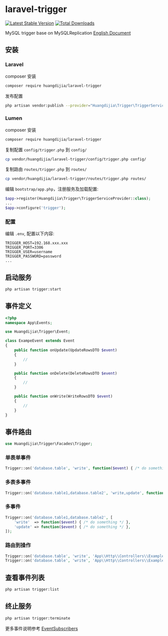# laravel-trigger

[![Latest Stable Version](https://poser.pugx.org/huangdijia/laravel-trigger/version.png)](https://packagist.org/packages/huangdijia/laravel-trigger)
[![Total Downloads](https://poser.pugx.org/huangdijia/laravel-trigger/d/total.png)](https://packagist.org/packages/huangdijia/laravel-trigger)

MySQL trigger base on MySQLReplication [English Document](README-CN.md)

## 安装

### Laravel

composer 安装

~~~bash
composer require huangdijia/laravel-trigger
~~~

发布配置

~~~bash
php artisan vendor:publish --provider="Huangdijia\Trigger\TriggerServiceProvider"
~~~

### Lumen

composer 安装

~~~bash
composer require huangdijia/laravel-trigger
~~~

复制配置 `config/trigger.php` 到 `config/`

~~~bash
cp vendor/huangdijia/laravel-trigger/config/trigger.php config/
~~~

复制路由 `routes/trigger.php` 到 `routes/`

~~~bash
cp vendor/huangdijia/laravel-trigger/routes/trigger.php routes/
~~~

编辑 `bootstrap/app.php`，注册服务及加载配置:

~~~php
$app->register(Huangdijia\Trigger\TriggerServiceProvider::class);
...
$app->configure('trigger');
~~~

### 配置

编辑 `.env`, 配置以下内容:

~~~env
TRIGGER_HOST=192.168.xxx.xxx
TRIGGER_PORT=3306
TRIGGER_USER=username
TRIGGER_PASSWORD=password
...
~~~

## 启动服务

~~~bash
php artisan trigger:start
~~~

## 事件定义

~~~php
<?php
namespace App\Events;

use Huangdijia\Trigger\Event;

class ExampeEvent extends Event
{
    public function onUpdate(UpdateRowsDTO $event)
    {
        //
    }

    public function onDelete(DeleteRowsDTO $event)
    {
        //
    }

    public function onWrite(WriteRowsDTO $event)
    {
        //
    }
}
~~~

## 事件路由

~~~php
use Huangdijia\Trigger\Facades\Trigger;
~~~

### 单表单事件

~~~php
Trigger::on('database.table', 'write', function($event) { /* do something */ });
~~~

### 多表多事件

~~~php
Trigger::on('database.table1,database.table2', 'write,update', function($event) { /* do something */ });
~~~

### 多事件

~~~php
Trigger::on('database.table1,database.table2', [
    'write'  => function($event) { /* do something */ },
    'update' => function($event) { /* do something */ },
]);
~~~

### 路由到操作

~~~php
Trigger::on('database.table', 'write', 'App\\Http\\Controllers\\ExampleController'); // call default method 'handle'
Trigger::on('database.table', 'write', 'App\\Http\\Controllers\\ExampleController@write');
~~~

## 查看事件列表

~~~bash
php artisan trigger:list
~~~

## 终止服务

~~~bash
php artisan trigger:terminate
~~~

更多事件说明参考  [EventSubscribers](https://github.com/krowinski/php-mysql-replication/blob/master/src/MySQLReplication/Event/EventSubscribers.php)